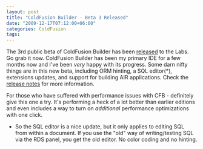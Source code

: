 ```yaml
---
layout: post
title: "ColdFusion Builder - Beta 3 Released"
date: "2009-12-17T07:12:00+06:00"
categories: ColdFusion 
tags: 
---
```


The 3rd public beta of ColdFusion Builder has been <a href="http://labs.adobe.com/technologies/coldfusionbuilder/">released</a> to the Labs. Go grab it now. ColdFusion Builder has been my primary IDE for a few months now and I've been <i>very</i> happy with its progress. Some darn nifty things are in this new beta, including ORM hinting, a SQL editor(*), extensions updates, and support for building AIR applications. Check the <a href="http://labs.adobe.com/wiki/index.php/ColdFusion_Builder">release notes</a> for more information. 

For those who have suffered with performance issues with CFB - definitely give this one a try. It's performing a heck of a lot better than earlier editions and even includes a way to turn on <i>additional</i> performance optimizations with one click.

* So the SQL editor is a nice update, but it only applies to editing SQL from within a document. If you use the "old" way of writing/testing SQL via the RDS panel, you get the old editor. No color coding and no hinting.